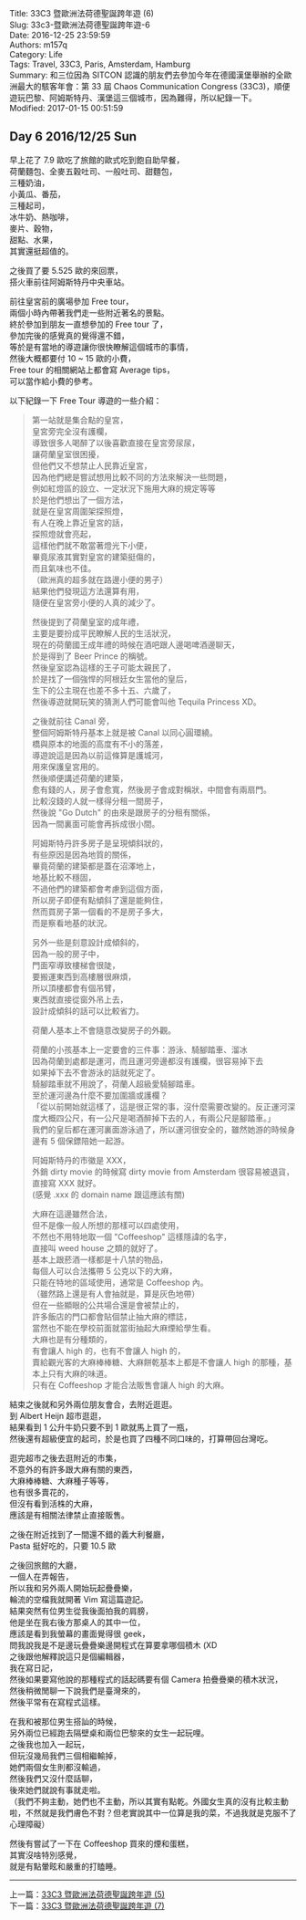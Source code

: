 Title: 33C3 暨歐洲法荷德聖誕跨年遊 (6)  
Slug: 33c3-暨歐洲法荷德聖誕跨年遊-6  
Date: 2016-12-25 23:59:59  
Authors: m157q  
Category: Life  
Tags: Travel, 33C3, Paris, Amsterdam, Hamburg  
Summary: 和三位因為 SITCON 認識的朋友們去參加今年在德國漢堡舉辦的全歐洲最大的駭客年會：第 33 屆 Chaos Communication Congress (33C3)，順便遊玩巴黎、阿姆斯特丹、漢堡這三個城市，因為難得，所以紀錄一下。  
Modified: 2017-01-15 00:51:59  
  
  
## Day 6 2016/12/25 Sun  
  
早上花了 7.9 歐吃了旅館的歐式吃到飽自助早餐，  
荷蘭麵包、全麥五穀吐司、一般吐司、甜麵包，  
三種奶油，  
小黃瓜、番茄，  
三種起司，  
冰牛奶、熱咖啡，  
麥片、穀物，  
甜點、水果，  
其實還挺超值的。  
  
之後買了要 5.525 歐的來回票，  
搭火車前往阿姆斯特丹中央車站。  
  
前往皇宮前的廣場參加 Free tour，  
兩個小時內帶著我們走一些附近著名的景點。  
終於參加到朋友一直想參加的 Free tour 了，  
參加完後的感覺真的覺得還不錯，  
等於是有當地的導遊讓你很快瞭解這個城市的事情，  
然後大概都要付 10 ~ 15 歐的小費，  
Free tour 的相關網站上都會寫 Average tips，  
可以當作給小費的參考。  
  
以下紀錄一下 Free Tour 導遊的一些介紹：  
  
> 第一站就是集合點的皇宮，  
> 皇宮旁完全沒有護欄，  
> 導致很多人喝醉了以後喜歡直接在皇宮旁尿尿，  
> 讓荷蘭皇室很困擾，  
> 但他們又不想禁止人民靠近皇宮，  
> 因為他們總是嘗試想用比較不同的方法來解決一些問題，  
> 例如紅燈區的設立、一定狀況下施用大麻的規定等等  
> 於是他們想出了一個方法，  
> 就是在皇宮周圍架探照燈，  
> 有人在晚上靠近皇宮的話，  
> 探照燈就會亮起，  
> 這樣他們就不敢當著燈光下小便，  
> 畢竟尿液其實對皇宮的建築挺傷的，  
> 而且氣味也不佳。  
> （歐洲真的超多就在路邊小便的男子）  
> 結果他們發現這方法還算有用，  
> 隨便在皇宮旁小便的人真的減少了。  
>  
> 然後提到了荷蘭皇室的成年禮，  
> 主要是要扮成平民瞭解人民的生活狀況，  
> 現在的荷蘭國王成年禮的時候在酒吧跟人邊喝啤酒邊聊天，  
> 於是得到了 Beer Prince 的稱號。  
> 然後皇室認為這樣的王子可能太親民了，  
> 於是找了一個強悍的阿根廷女生當他的皇后，  
> 生下的公主現在也差不多十五、六歲了，  
> 然後導遊就開玩笑的猜測人們可能會叫他 Tequila Princess XD。  
>  
> 之後就前往 Canal 旁，  
> 整個阿姆斯特丹基本上就是被 Canal 以同心圓環繞。  
> 橋與原本的地面的高度有不小的落差，  
> 導遊說這是因為以前這條算是護城河，  
> 用來保護皇宮用的。  
> 然後順便講述荷蘭的建築，  
> 愈有錢的人，房子會愈寬，然後房子會成對稱狀，中間會有兩扇門。  
> 比較沒錢的人就一樣得分租一間房子，  
> 然後說 "Go Dutch" 的由來是跟房子的分租有關係，  
> 因為一間裏面可能會再拆成很小間。  
>  
> 阿姆斯特丹許多房子是呈現傾斜狀的，  
> 有些原因是因為地質的關係，  
> 畢竟荷蘭的建築都是蓋在沼澤地上，  
> 地基比較不穩固，  
> 不過他們的建築都會考慮到這個方面，  
> 所以房子即便有點傾斜了還是能夠住，  
> 然而買房子第一個看的不是房子多大，  
> 而是察看地基的狀況。  
>  
> 另外一些是刻意設計成傾斜的，  
> 因為一般的房子中，  
> 門面窄導致樓梯會很陡，  
> 要搬運東西到高樓層很麻煩，  
> 所以頂樓都會有個吊臂，  
> 東西就直接從窗外吊上去，  
> 設計成傾斜的話可以比較省力。  
>  
> 荷蘭人基本上不會隨意改變房子的外觀。  
>  
> 荷蘭的小孩基本上一定要會的三件事：游泳、騎腳踏車、溜冰  
> 因為荷蘭到處都是運河，而且運河旁邊都沒有護欄，很容易掉下去  
> 如果掉下去不會游泳的話就死定了。  
> 騎腳踏車就不用說了，荷蘭人超級愛騎腳踏車。  
> 至於運河邊為什麼不要加圍牆或護欄？  
> 「從以前開始就這樣了，這是很正常的事，沒什麼需要改變的。反正運河深度大概四公尺，有一公尺是喝酒醉掉下去的人，有兩公尺是腳踏車。」  
> 我們的皇后都在運河裏面游泳過了，所以運河很安全的，雖然她游的時候身邊有 5 個保鏢陪她一起游。  
>  
> 阿姆斯特丹的市徽是 XXX，  
> 外銷 dirty movie 的時候寫 dirty movie from Amsterdam 很容易被退貨，直接寫 XXX 就好。  
> (感覺 .xxx 的 domain name 跟這應該有關)  
>  
> 大麻在這邊雖然合法，  
> 但不是像一般人所想的那樣可以四處使用，  
> 不然也不用特地取一個 "Coffeeshop" 這樣隱諱的名字，  
> 直接叫 weed house 之類的就好了。  
> 基本上跟菸酒一樣都是十八禁的物品，  
> 每個人可以合法攜帶 5 公克以下的大麻，  
> 只能在特地的區域使用，通常是 Coffeeshop 內。  
> （雖然路上還是有人會抽就是，算是灰色地帶）  
> 但在一些顯眼的公共場合還是會被禁止的，  
> 許多飯店的門口都會貼個禁止抽大麻的標誌，  
> 當然也不能在學校前面就當街抽起大麻煙給學生看。  
> 大麻也是有分種類的，  
> 有會讓人 high 的，也有不會讓人 high 的，  
> 賣給觀光客的大麻棒棒糖、大麻餅乾基本上都是不會讓人 high 的那種，基本上只有大麻的味道。  
> 只有在 Coffeeshop 才能合法販售會讓人 high 的大麻。  
  
結束之後就和另外兩位朋友會合，去附近逛逛。  
到 Albert Heijn 超市逛逛，  
結果看到 1 公升牛奶只要不到 1 歐就馬上買了一瓶，  
然後還有超級便宜的起司，於是也買了四種不同口味的，打算帶回台灣吃。  
  
逛完超市之後去逛附近的市集，  
不意外的有許多跟大麻有關的東西，  
大麻棒棒糖、大麻種子等等，  
也有很多賣花的，  
但沒有看到活株的大麻，  
應該是有相關法律禁止直接販售。  
  
之後在附近找到了一間還不錯的義大利餐廳，  
Pasta 挺好吃的，只要 10.5 歐  
  
之後回旅館的大廳，  
一個人在弄報告，  
所以我和另外兩人開始玩起疊疊樂，  
輪流的空檔我就開著 Vim 寫這篇遊記。  
結果突然有位男生從我後面拍我的肩膀，  
他是坐在我右後方那桌人的其中一位，  
應該是看到我螢幕的畫面覺得很 geek，  
問我說我是不是邊玩疊疊樂邊開程式在算要拿哪個積木 (XD  
之後跟他解釋說這只是個編輯器，  
我在寫日記，  
然後如果要寫他說的那種程式的話起碼要有個 Camera 拍疊疊樂的積木狀況，  
然後稍微閒聊一下說我們是臺灣來的，  
然後平常有在寫程式這樣。  
  
在我和被那位男生搭訕的時候，  
另外兩位已經跑去隔壁桌和兩位巴黎來的女生一起玩哩。  
之後我也加入一起玩，  
但玩沒幾局我們三個相繼輸掉，  
她們兩個女生則都沒輸過，  
然後我們又沒什麼話聊，  
後來她們就說有事就走啦。  
（我們不夠主動，她們也不主動，所以其實有點乾。外國女生真的沒有比較主動啦，不然就是我們膚色不對？但老實說其中一位算是我的菜，不過我就是克服不了心理障礙）  
  
然後有嘗試了一下在 Coffeeshop 買來的煙和蛋糕，  
其實沒啥特別感覺，  
就是有點暈眩和嚴重的打瞌睡。  
  
---  
  
上一篇：[33C3 暨歐洲法荷德聖誕跨年遊 (5)](/posts/2016/12/24/33c3-暨歐洲法荷德聖誕跨年遊-5)  
下一篇：[33C3 暨歐洲法荷德聖誕跨年遊 (7)](/posts/2016/12/26/33c3-暨歐洲法荷德聖誕跨年遊-7)  
